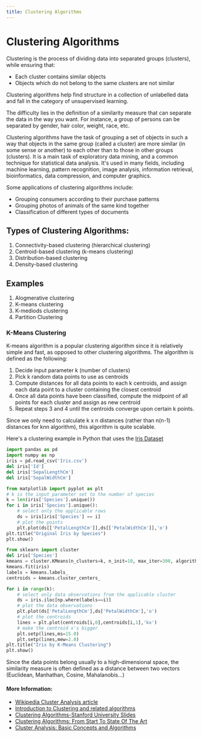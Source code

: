 ```yaml
---
title: Clustering Algorithms
--- 
```

# Clustering Algorithms
Clustering is the process of dividing data into separated groups (clusters), while ensuring that:
- Each cluster contains similar objects
- Objects which do not belong to the same clusters are not similar

Clustering algorithms help find structure in a collection of unlabelled data and fall in the category of unsupervised learning. 

The difficulty lies in the definition of a similarity measure that can separate the data in the way you want. For instance, a group of persons can be separated by gender, hair color, weight, race, etc.

Clustering algorithms have the task of grouping a set of objects in such a way that objects in the same group (called a cluster) are more similar (in some sense or another) to each other than to those in other groups (clusters). It is a main task of exploratory data mining, and a common technique for statistical data analysis. It's used in many fields, including machine learning, pattern recognition, image analysis, information retrieval, bioinformatics, data compression, and computer graphics.

Some applications of clustering algorithms include:
* Grouping consumers according to their purchase patterns
* Grouping photos of animals of the same kind together
* Classification of different types of documents 

## Types of Clustering Algorithms:
1. Connectivity-based clustering (hierarchical clustering)
2. Centroid-based clustering (k-means clustering)
3. Distribution-based clustering 
4. Density-based clustering 

## Examples 
1. Alogmerative clustering
2. K-means clustering
3. K-mediods clustering
4. Partition Clustering

### K-Means Clustering

K-means algorithm is a popular clustering algorithm since it is relatively simple and fast, as opposed to other clustering algorithms. The algorithm is defined as the following:

1. Decide input parameter k (number of clusters)
2. Pick k random data points to use as centroids
3. Compute distances for all data points to each k centroids, and assign each data point to a cluster containing the closest centroid
4. Once all data points have been classified, compute the midpoint of all points for each cluster and assign as new centroid
5. Repeat steps 3 and 4 until the centroids converge upon certain k points.


Since we only need to calculate k x n distances (rather than n(n-1) distances for knn algorithm), this algorithm is quite scalable.

Here's a clustering example in Python that uses the [Iris Dataset](https://www.kaggle.com/uciml/iris)

```python
import pandas as pd
import numpy as np
iris = pd.read_csv('Iris.csv')
del iris['Id']
del iris['SepalLengthCm']
del iris['SepalWidthCm']

from matplotlib import pyplot as plt
# k is the input parameter set to the number of species
k = len(iris['Species'].unique())
for i in iris['Species'].unique():
    # select only the applicable rows
    ds = iris[iris['Species'] == i]
    # plot the points
    plt.plot(ds[['PetalLengthCm']],ds[['PetalWidthCm']],'o')
plt.title("Original Iris by Species")
plt.show()

from sklearn import cluster
del iris['Species']
kmeans = cluster.KMeans(n_clusters=k, n_init=10, max_iter=300, algorithm='auto')
kmeans.fit(iris)
labels = kmeans.labels_
centroids = kmeans.cluster_centers_

for i in range(k):
    # select only data observations from the applicable cluster
    ds = iris.iloc[np.where(labels==i)]
    # plot the data observations
    plt.plot(ds['PetalLengthCm'],ds['PetalWidthCm'],'o')
    # plot the centroids
    lines = plt.plot(centroids[i,0],centroids[i,1],'kx')
    # make the centroid x's bigger
    plt.setp(lines,ms=15.0)
    plt.setp(lines,mew=2.0)
plt.title("Iris by K-Means Clustering")
plt.show()
```

Since the data points belong usually to a high-dimensional space, the similarity measure is often defined as a distance between two vectors (Euclidean, Manhathan, Cosine, Mahalanobis...)

#### More Information:
<!-- Please add any articles you think might be helpful to read before writing the article -->
* [Wikipedia Cluster Analysis article](https://en.wikipedia.org/wiki/Cluster_analysis)
* [Introduction to Clustering and related algorithms](https://www.analyticsvidhya.com/blog/2016/11/an-introduction-to-clustering-and-different-methods-of-clustering/)
* [Clustering Algorithms-Stanford University Slides](https://web.stanford.edu/class/cs345a/slides/12-clustering.pdf)
* [Clustering Algorithms: From Start To State Of The Art](https://www.toptal.com/machine-learning/clustering-algorithms) 
* [Cluster Analysis: Basic Concepts and Algorithms](https://www-users.cs.umn.edu/~kumar/dmbook/ch8.pdf) 